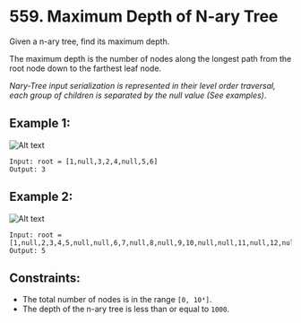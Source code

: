 # 559. Maximum Depth of N-ary Tree

Given a n-ary tree, find its maximum depth.

The maximum depth is the number of nodes along the longest path from the root node down to the farthest leaf node.

_Nary-Tree input serialization is represented in their level order traversal, each group of children is separated by the null value (See examples)_.

## Example 1:

![Alt text](https://assets.leetcode.com/uploads/2018/10/12/narytreeexample.png)

```
Input: root = [1,null,3,2,4,null,5,6]
Output: 3
```

## Example 2:

![Alt text](https://assets.leetcode.com/uploads/2019/11/08/sample_4_964.png)

```
Input: root = [1,null,2,3,4,5,null,null,6,7,null,8,null,9,10,null,null,11,null,12,null,13,null,null,14]
Output: 5
```

## Constraints:

- The total number of nodes is in the range `[0, 10⁴]`.
- The depth of the n-ary tree is less than or equal to `1000`.
